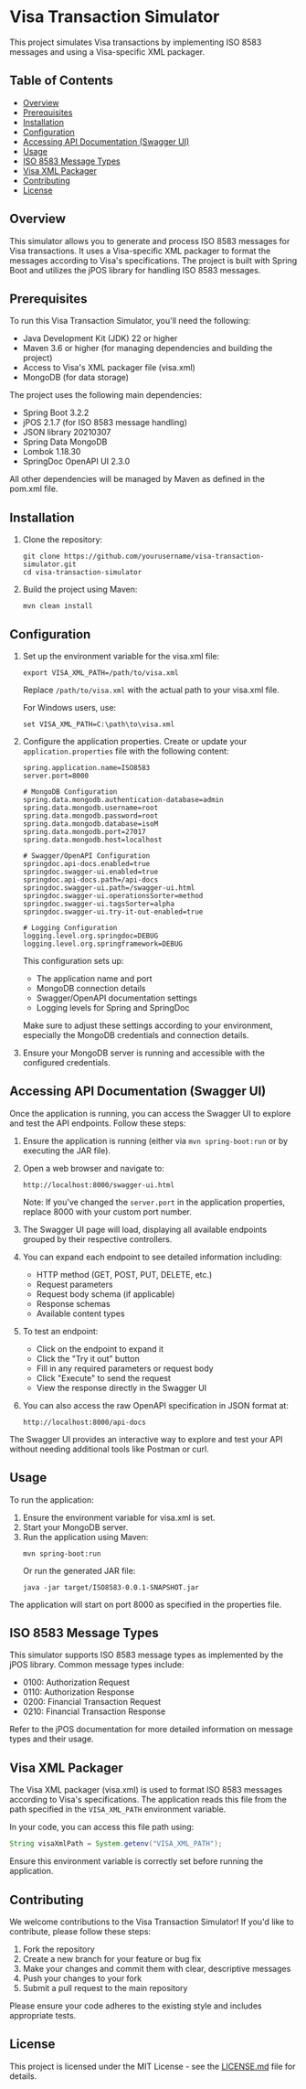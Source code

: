 # Visa Transaction Simulator

This project simulates Visa transactions by implementing ISO 8583 messages and using a Visa-specific XML packager.

## Table of Contents
- [Overview](#overview)
- [Prerequisites](#prerequisites)
- [Installation](#installation)
- [Configuration](#configuration)
- [Accessing API Documentation (Swagger UI)](#accessing-api-documentation-swagger-ui)
- [Usage](#usage)
- [ISO 8583 Message Types](#iso-8583-message-types)
- [Visa XML Packager](#visa-xml-packager)
- [Contributing](#contributing)
- [License](#license)

## Overview

This simulator allows you to generate and process ISO 8583 messages for Visa transactions. It uses a Visa-specific XML packager to format the messages according to Visa's specifications. The project is built with Spring Boot and utilizes the jPOS library for handling ISO 8583 messages.

## Prerequisites

To run this Visa Transaction Simulator, you'll need the following:

* Java Development Kit (JDK) 22 or higher
* Maven 3.6 or higher (for managing dependencies and building the project)
* Access to Visa's XML packager file (visa.xml)
* MongoDB (for data storage)

The project uses the following main dependencies:

* Spring Boot 3.2.2
* jPOS 2.1.7 (for ISO 8583 message handling)
* JSON library 20210307
* Spring Data MongoDB
* Lombok 1.18.30
* SpringDoc OpenAPI UI 2.3.0

All other dependencies will be managed by Maven as defined in the pom.xml file.

## Installation

1. Clone the repository:
   ```
   git clone https://github.com/yourusername/visa-transaction-simulator.git
   cd visa-transaction-simulator
   ```

2. Build the project using Maven:
   ```
   mvn clean install
   ```

## Configuration

1. Set up the environment variable for the visa.xml file:
   ```
   export VISA_XML_PATH=/path/to/visa.xml
   ```
   Replace `/path/to/visa.xml` with the actual path to your visa.xml file.

   For Windows users, use:
   ```
   set VISA_XML_PATH=C:\path\to\visa.xml
   ```

2. Configure the application properties. Create or update your `application.properties` file with the following content:

   ```properties
   spring.application.name=ISO8583
   server.port=8000
   
   # MongoDB Configuration
   spring.data.mongodb.authentication-database=admin
   spring.data.mongodb.username=root
   spring.data.mongodb.password=root
   spring.data.mongodb.database=isoM
   spring.data.mongodb.port=27017
   spring.data.mongodb.host=localhost
   
   # Swagger/OpenAPI Configuration
   springdoc.api-docs.enabled=true
   springdoc.swagger-ui.enabled=true
   springdoc.api-docs.path=/api-docs
   springdoc.swagger-ui.path=/swagger-ui.html
   springdoc.swagger-ui.operationsSorter=method
   springdoc.swagger-ui.tagsSorter=alpha
   springdoc.swagger-ui.try-it-out-enabled=true
   
   # Logging Configuration
   logging.level.org.springdoc=DEBUG
   logging.level.org.springframework=DEBUG
   ```

   This configuration sets up:
    - The application name and port
    - MongoDB connection details
    - Swagger/OpenAPI documentation settings
    - Logging levels for Spring and SpringDoc

   Make sure to adjust these settings according to your environment, especially the MongoDB credentials and connection details.

3. Ensure your MongoDB server is running and accessible with the configured credentials.

## Accessing API Documentation (Swagger UI)

Once the application is running, you can access the Swagger UI to explore and test the API endpoints. Follow these steps:

1. Ensure the application is running (either via `mvn spring-boot:run` or by executing the JAR file).

2. Open a web browser and navigate to:
   ```
   http://localhost:8000/swagger-ui.html
   ```
   Note: If you've changed the `server.port` in the application properties, replace 8000 with your custom port number.

3. The Swagger UI page will load, displaying all available endpoints grouped by their respective controllers.

4. You can expand each endpoint to see detailed information including:
    - HTTP method (GET, POST, PUT, DELETE, etc.)
    - Request parameters
    - Request body schema (if applicable)
    - Response schemas
    - Available content types

5. To test an endpoint:
    - Click on the endpoint to expand it
    - Click the "Try it out" button
    - Fill in any required parameters or request body
    - Click "Execute" to send the request
    - View the response directly in the Swagger UI

6. You can also access the raw OpenAPI specification in JSON format at:
   ```
   http://localhost:8000/api-docs
   ```

The Swagger UI provides an interactive way to explore and test your API without needing additional tools like Postman or curl.

## Usage

To run the application:

1. Ensure the environment variable for visa.xml is set.
2. Start your MongoDB server.
3. Run the application using Maven:
   ```
   mvn spring-boot:run
   ```
   Or run the generated JAR file:
   ```
   java -jar target/ISO8583-0.0.1-SNAPSHOT.jar
   ```

The application will start on port 8000 as specified in the properties file.

## ISO 8583 Message Types

This simulator supports ISO 8583 message types as implemented by the jPOS library. Common message types include:

- 0100: Authorization Request
- 0110: Authorization Response
- 0200: Financial Transaction Request
- 0210: Financial Transaction Response

Refer to the jPOS documentation for more detailed information on message types and their usage.

## Visa XML Packager

The Visa XML packager (visa.xml) is used to format ISO 8583 messages according to Visa's specifications. The application reads this file from the path specified in the `VISA_XML_PATH` environment variable.

In your code, you can access this file path using:
```java
String visaXmlPath = System.getenv("VISA_XML_PATH");
```

Ensure this environment variable is correctly set before running the application.

## Contributing

We welcome contributions to the Visa Transaction Simulator! If you'd like to contribute, please follow these steps:

1. Fork the repository
2. Create a new branch for your feature or bug fix
3. Make your changes and commit them with clear, descriptive messages
4. Push your changes to your fork
5. Submit a pull request to the main repository

Please ensure your code adheres to the existing style and includes appropriate tests.

## License

This project is licensed under the MIT License - see the [LICENSE.md](LICENSE.md) file for details.